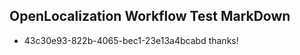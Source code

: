 ## OpenLocalization Workflow Test MarkDown
* 43c30e93-822b-4065-bec1-23e13a4bcabd thanks!

<!--HONumber=Jul16_HO3-->


